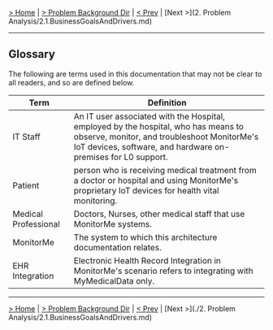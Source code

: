 [> Home](../README.md)  |  [> Problem Background Dir](README.md) |  [< Prev](1.2.FunctionalRequirements.md)  |  [Next >](2. Problem Analysis/2.1.BusinessGoalsAndDrivers.md)

---
## Glossary

The following are terms used in this documentation that may not be clear to all readers, and so are defined below.

| Term                   | Definition                                                   |
| ---------------------- | ------------------------------------------------------------ |
| IT Staff  | An IT user associated with the Hospital, employed by the hospital, who has means to observe, monitor, and troubleshoot MonitorMe's IoT devices, software, and hardware on-premises for L0 support. |
| Patient                | person who is receiving medical treatment from a doctor or hospital and using MonitorMe's proprietary IoT devices for health vital monitoring. |
| Medical Professional   | Doctors, Nurses, other medical staff that use MonitorMe systems. |
| MonitorMe         | The system to which this architecture documentation relates. |
| EHR Integration         | Electronic Health Record Integration in MonitorMe's scenario refers to integrating with MyMedicalData only. |

---
[> Home](../README.md)  |  [> Problem Background Dir](README.md) |  [< Prev](1.2.FunctionalRequirements.md)  |  [Next >](./2. Problem Analysis/2.1.BusinessGoalsAndDrivers.md)

